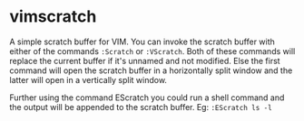 vimscratch
==========

A simple scratch buffer for VIM. You can invoke the scratch buffer with either of the commands `:Scratch` or `:VScratch`. Both of these commands will replace the current buffer if it's unnamed and not modified. Else the first command will open the scratch buffer in a horizontally split window and the latter will open in a vertically split window.

Further using the command EScratch you could run a shell command and the output will be appended to the scratch buffer.
Eg: `:EScratch ls -l`


